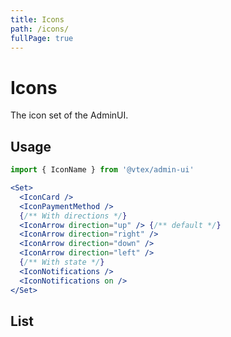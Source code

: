 ```yaml
---
title: Icons
path: /icons/
fullPage: true
---
```


# Icons

The icon set of the AdminUI.

## Usage

```jsx isStatic
import { IconName } from '@vtex/admin-ui'
```

```jsx
<Set>
  <IconCard />
  <IconPaymentMethod />
  {/** With directions */}
  <IconArrow direction="up" /> {/** default */}
  <IconArrow direction="right" />
  <IconArrow direction="down" />
  <IconArrow direction="left" />
  {/** With state */}
  <IconNotifications />
  <IconNotifications on />
</Set>
```

## List

<iconpage></iconpage>

